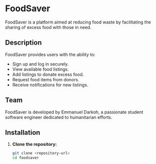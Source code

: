 # FoodSaver

FoodSaver is a platform aimed at reducing food waste by facilitating the sharing of excess food with those in need.

## Description

FoodSaver provides users with the ability to:
- Sign up and log in securely.
- View available food listings.
- Add listings to donate excess food.
- Request food items from donors.
- Receive notifications for new listings.

## Team

FoodSaver is developed by Emmanuel Darkoh, a passionate student software engineer dedicated to humanitarian efforts.

## Installation

1. **Clone the repository:**
   ```bash
   git clone <repository-url>
   cd foodsaver
